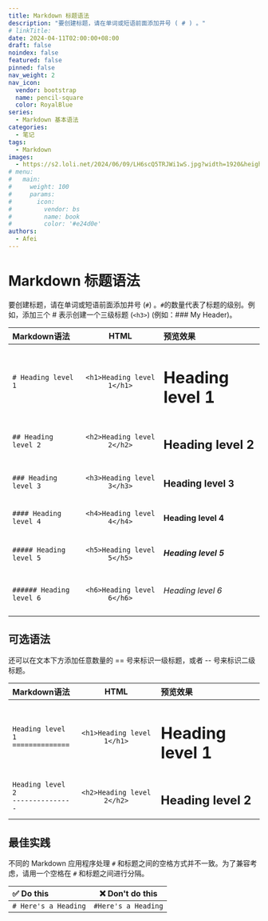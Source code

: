 ```yaml
---
title: Markdown 标题语法
description: "要创建标题，请在单词或短语前面添加井号 ( # ) 。"
# linkTitle:
date: 2024-04-11T02:00:00+08:00
draft: false
noindex: false
featured: false
pinned: false
nav_weight: 2
nav_icon:
  vendor: bootstrap
  name: pencil-square
  color: RoyalBlue
series:
  - Markdown 基本语法
categories:
  - 笔记
tags:
  - Markdown
images:
  - https://s2.loli.net/2024/06/09/LH6scQ5TRJWi1wS.jpg?width=1920&height=1440
# menu:
#   main:
#     weight: 100
#     params:
#       icon:
#         vendor: bs
#         name: book
#         color: '#e24d0e'
authors:
  - Afei
---
```


# Markdown 标题语法

要创建标题，请在单词或短语前面添加井号 (`#`) 。`#`的数量代表了标题的级别。例如，添加三个 # 表示创建一个三级标题 (``<h3>``) (例如：### My Header)。

| Markdown语法             |            HTML            | 预览效果                 |
| :----------------------- | :------------------------: | :----------------------- |
| `# Heading level 1`      | `<h1>Heading level 1</h1>` | <h1>Heading level 1</h1> |
| `## Heading level 2`     | `<h2>Heading level 2</h2>` | <h2>Heading level 2</h2> |
| `### Heading level 3`    | `<h3>Heading level 3</h3>` | <h3>Heading level 3</h3> |
| `#### Heading level 4`   | `<h4>Heading level 4</h4>` | <h4>Heading level 4</h4> |
| `##### Heading level 5`  | `<h5>Heading level 5</h5>` | <h5>Heading level 5</h5> |
| `###### Heading level 6` | `<h6>Heading level 6</h6>` | <h6>Heading level 6</h6> |


## 可选语法

还可以在文本下方添加任意数量的 \=\= 号来标识一级标题，或者 -- 号来标识二级标题。

| Markdown语法                              |            HTML            | 预览效果                 |
| :---------------------------------------- | :------------------------: | :----------------------- |
| `Heading level 1` <br /> `==============` | `<h1>Heading level 1</h1>` | <h1>Heading level 1</h1> |
| `Heading level 2` <br />`---------------` | `<h2>Heading level 2</h2>` | <h2>Heading level 2</h2> |

## 最佳实践
不同的 Markdown 应用程序处理 `#` 和标题之间的空格方式并不一致。为了兼容考虑，请用一个空格在 `#` 和标题之间进行分隔。

| ✅  Do this           |  ❌  Don't do this   |
| :------------------- | :-----------------: |
| `# Here's a Heading` | `#Here's a Heading` |

